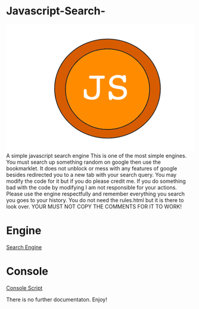 # Javascript-Search-
![Screenshot](https://github.com/MapleAlt/Javascript-Search-/blob/main/Logo.png)
A simple javascript search engine
This is one of the most simple engines. You must search up something random on google then use the bookmarklet. It does not unblock or mess with any features of google besides redirected you to a new tab with your search query. You may modify the code for it but if you do please credit me. If you do something bad with the code by modifying I am not responsible for your actions. Please use the engine respectfully and remember everything you search you goes to your history. You do not need the rules.html but it is there to look over. YOUR MUST NOT COPY THE COMMENTS FOR IT TO WORK!

# Engine
[Search Engine](https://github.com/MapleAlt/Javascript-Search-/blob/main/Engine.js)
# Console
[Console Script](https://github.com/MapleAlt/Javascript-Search-/blob/main/Console.js)

There is no further documentaton. Enjoy!

